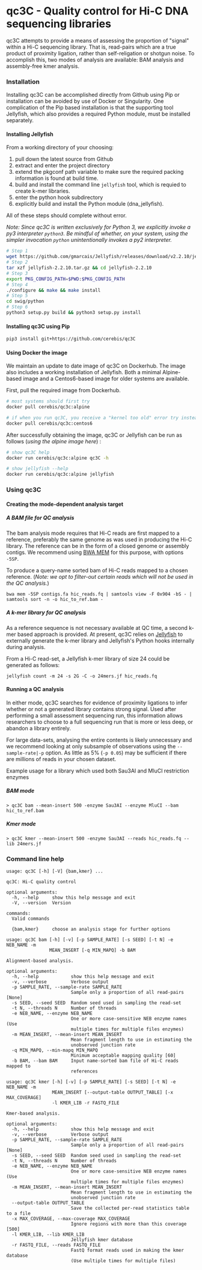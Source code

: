# qc3C - Quality control for Hi-C DNA sequencing libraries

qc3C attempts to provide a means of assessing the proportion of "signal" within a Hi-C sequencing library. That is, read-pairs which are a true product of proximity ligation, rather than self-religation or shotgun noise. To accomplish this, two modes of analysis are available: BAM analysis and assembly-free kmer analysis. 

### Installation

Installing qc3C can be accomplished directly from Github using Pip or installation can be avoided by use of Docker or Singularity. One complication of the Pip based installation is that the supporting tool Jellyfish, which also provides a required Python module, must be installed separately.

#### Installing Jellyfish

From a working directory of your choosing:

1. pull down the latest source from Github
2. extract and enter the project directory
3. extend the pkgconf path variable to make sure the required packing information is found at build time.
4. build and install the command line `jellyfish` tool, which is requied to create k-mer libraries.
5. enter the python hook subdirectory
6. explicitly build and install the Python module (dna_jellyfish).

All of these steps should complete without error.

_Note: Since qc3C is written exclusively for Python 3, we explicitly invoke a py3 interpreter `python3`. Be mindful of whether, on your system, using the simpler invocation `python` unintentionally invokes a py2 interpreter._

```bash
# Step 1
wget https://github.com/gmarcais/Jellyfish/releases/download/v2.2.10/jellyfish-2.2.10.tar.gz 
# Step 2
tar xzf jellyfish-2.2.10.tar.gz && cd jellyfish-2.2.10
# Step 3
export PKG_CONFIG_PATH=$PWD:$PKG_CONFIG_PATH
# Step 4
./configure && make && make install
# Step 5
cd swig/python
# Step 6
python3 setup.py build && python3 setup.py install
```

#### Installing qc3C using Pip
```bash
pip3 install git+https://github.com/cerebis/qc3C
```


#### Using Docker the image

We maintain an update to date image of qc3C on Dockerhub. The image also includes a working installation of Jellyfish. Both a minimal Alpine-based image and a Centos6-based image for older systems are available.

First, pull the required image from Dockerhub.
```bash
# most systems should first try
docker pull cerebis/qc3c:alpine

# if when you run qc3C, you receive a "kernel too old" error try instead
docker pull cerebis/qc3c:centos6
```

After successfully obtaining the image, qc3C or Jellyfish can be run as follows (_using the alpine image here_) :
```bash
# show qc3C help
docker run cerebis/qc3c:alpine qc3C -h

# show jellyfish --help
docker run cerebis/qc3c:alpine jellyfish
```

### Using qc3C

#### Creating the mode-dependent analysis target

##### A BAM file for QC analysis
The bam analysis mode requires that Hi-C reads are first mapped to a reference, preferably the same genome as was used in producing the Hi-C library. The reference can be in the form of a closed genome or assembly contigs. We recommend using [BWA MEM](https://github.com/lh3/bwa) for this purpose, with options `-5SP`.

To produce a query-name sorted bam of Hi-C reads mapped to a chosen reference. (_Note: we opt to filter-out certain reads which will not be used in the QC analysis._)

```$bash
bwa mem -5SP contigs.fa hic_reads.fq | samtools view -F 0x904 -bS - | samtools sort -n -o hic_to_ref.bam -
```

##### A k-mer library for QC analysis
As a reference sequence is not necessary available at QC time, a second k-mer based approach is provided. At present, qc3C relies on [Jellyfish](https://github.com/gmarcais/jellyfish) to externally generate the k-mer library and Jellyfish's Python hooks internally during analysis.

From a Hi-C read-set, a Jellyfish k-mer library of size 24 could be generated as follows:

```$bash
jellyfish count -m 24 -s 2G -C -o 24mers.jf hic_reads.fq 
```

#### Running a QC analysis

In either mode, qc3C searches for evidence of proximity ligations to infer whether or not a generated library contains strong signal. Used after performing a small assessment sequencing run, this information allows researchers to choose to a full sequencing run that is more or less deep, or abandon a library entirely. 

For large data-sets, analysing the entire contents is likely unnecessary and we recommend looking at only subsample of observations using the `--sample-rate|-p` option. As little as 5% (`-p 0.05`) may be sufficient if there are millions of reads in your chosen dataset.  

Example usage for a library which used both Sau3AI and MluCI restriction enzymes

##### BAM mode
```$bash
> qc3C bam --mean-insert 500 -enzyme Sau3AI --enzyme MluCI --bam hic_to_ref.bam

```
##### Kmer mode
```$bash
> qc3C kmer --mean-insert 500 -enzyme Sau3AI --reads hic_reads.fq --lib 24mers.jf
```


### Command line help

```$bash
usage: qc3C [-h] [-V] {bam,kmer} ...

qc3C: Hi-C quality control

optional arguments:
  -h, --help     show this help message and exit
  -V, --version  Version

commands:
  Valid commands

  {bam,kmer}     choose an analysis stage for further options
```

```$bash
usage: qc3C bam [-h] [-v] [-p SAMPLE_RATE] [-s SEED] [-t N] -e NEB_NAME -m
                MEAN_INSERT [-q MIN_MAPQ] -b BAM

Alignment-based analysis.

optional arguments:
  -h, --help            show this help message and exit
  -v, --verbose         Verbose output
  -p SAMPLE_RATE, --sample-rate SAMPLE_RATE
                        Sample only a proportion of all read-pairs [None]
  -s SEED, --seed SEED  Random seed used in sampling the read-set
  -t N, --threads N     Number of threads
  -e NEB_NAME, --enzyme NEB_NAME
                        One or more case-sensitive NEB enzyme names (Use
                        multiple times for multiple files enzymes)
  -m MEAN_INSERT, --mean-insert MEAN_INSERT
                        Mean fragment length to use in estimating the
                        unobserved junction rate
  -q MIN_MAPQ, --min-mapq MIN_MAPQ
                        Minimum acceptable mapping quality [60]
  -b BAM, --bam BAM     Input name-sorted bam file of Hi-C reads mapped to
                        references
```

```$bash
usage: qc3C kmer [-h] [-v] [-p SAMPLE_RATE] [-s SEED] [-t N] -e NEB_NAME -m
                 MEAN_INSERT [--output-table OUTPUT_TABLE] [-x MAX_COVERAGE]
                 -l KMER_LIB -r FASTQ_FILE

Kmer-based analysis.

optional arguments:
  -h, --help            show this help message and exit
  -v, --verbose         Verbose output
  -p SAMPLE_RATE, --sample-rate SAMPLE_RATE
                        Sample only a proportion of all read-pairs [None]
  -s SEED, --seed SEED  Random seed used in sampling the read-set
  -t N, --threads N     Number of threads
  -e NEB_NAME, --enzyme NEB_NAME
                        One or more case-sensitive NEB enzyme names (Use
                        multiple times for multiple files enzymes)
  -m MEAN_INSERT, --mean-insert MEAN_INSERT
                        Mean fragment length to use in estimating the
                        unobserved junction rate
  --output-table OUTPUT_TABLE
                        Save the collected per-read statistics table to a file
  -x MAX_COVERAGE, --max-coverage MAX_COVERAGE
                        Ignore regions with more than this coverage [500]
  -l KMER_LIB, --lib KMER_LIB
                        Jellyfish kmer database
  -r FASTQ_FILE, --reads FASTQ_FILE
                        FastQ format reads used in making the kmer database
                        (Use multiple times for multiple files)
```